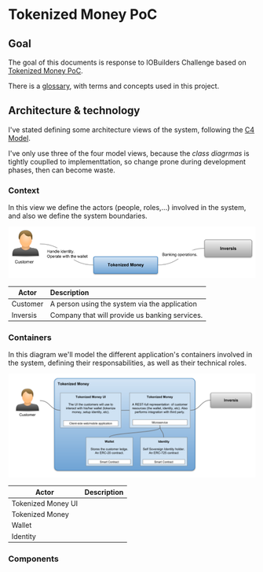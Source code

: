 Tokenized Money PoC
===================

## Goal

The goal of this documents is response to IOBuilders Challenge based on [Tokenized Money PoC](https://github.com/Ferparishuertas/iobuilders/wiki/IoBuilders-POC).

There is a [glossary](./glossary.md), with terms and concepts used in this project.


## Architecture & technology


I've stated defining some architecture views of the system, following the [C4 Model](https://c4model.com/). 

I've only use three of the four model views, because the *class diagrmas* is tightly couplled to implementtation, so change prone during development phases, then can become waste.


### Context

In this view we define the actors (people, roles,...) involved in the system, and also we define the system boundaries. 

![C4 Context diagram](./resources/iobuilders-tokenizedmoney-contextdiagram.png)

| Actor    | Description   
| ---------|:--------------------
| Customer | A person using the system via the application
| Inversis | Company that will provide us banking services.


### Containers

In this diagram we'll model the different application's containers involved in the system, defining their responsabilities, as well as their technical roles.  

![C4 Context diagram](./resources/iobuilders-tokenizedmoney-containerdiagram.png)

| Actor    | Description   
| ---------|:--------------------
| Tokenized Money UI | 
| Tokenized Money    | 
| Wallet             |  
| Identity           | 


### Components

